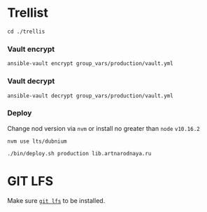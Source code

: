 # Trellist

`cd ./trellis`

### Vault encrypt

```
ansible-vault encrypt group_vars/production/vault.yml
```

### Vault decrypt
```
ansible-vault decrypt group_vars/production/vault.yml
```

### Deploy
Change nod version via `nvm` or install no greater than `node` `v10.16.2`
```
nvm use lts/dubnium

./bin/deploy.sh production lib.artnarodnaya.ru
```

# GIT LFS
Make sure [`git lfs`](https://git-lfs.github.com/) to be installed.